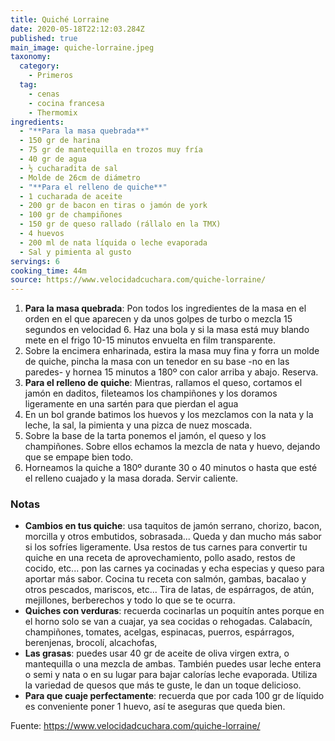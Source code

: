 ```yaml
---
title: Quiché Lorraine
date: 2020-05-18T22:12:03.284Z
published: true
main_image: quiche-lorraine.jpeg
taxonomy:
  category:
    - Primeros
  tag:
    - cenas
    - cocina francesa
    - Thermomix
ingredients:
  - "**Para la masa quebrada**"
  - 150 gr de harina
  - 75 gr de mantequilla en trozos muy fría
  - 40 gr de agua
  - ½ cucharadita de sal
  - Molde de 26cm de diámetro
  - "**Para el relleno de quiche**"
  - 1 cucharada de aceite
  - 200 gr de bacon en tiras o jamón de york
  - 100 gr de champiñones
  - 150 gr de queso rallado (rállalo en la TMX)
  - 4 huevos
  - 200 ml de nata líquida o leche evaporada
  - Sal y pimienta al gusto
servings: 6
cooking_time: 44m
source: https://www.velocidadcuchara.com/quiche-lorraine/
---
```


1. **Para la masa quebrada**: Pon todos los ingredientes de la masa en el orden en el que aparecen y da unos golpes de turbo o mezcla 15 segundos en velocidad 6. Haz una bola y si la masa está muy blando mete en el frigo 10-15 minutos envuelta en film transparente.
2. Sobre la encimera enharinada, estira la masa muy fina y forra un molde de quiche, pincha la masa con un tenedor en su base -no en las paredes- y hornea 15 minutos a 180º con calor arriba y abajo. Reserva.
3. **Para el relleno de quiche**: Mientras, rallamos el queso, cortamos el jamón en daditos, fileteamos los champiñones y los doramos ligeramente en una sartén para que pierdan el agua
4. En un bol grande batimos los huevos y los mezclamos con la nata y la leche, la sal, la pimienta y una pizca de nuez moscada.
5. Sobre la base de la tarta ponemos el jamón, el queso y los champiñones. Sobre ellos echamos la mezcla de nata y huevo, dejando que se empape bien todo.
7. Horneamos la quiche a 180º durante 30 o 40 minutos o hasta que esté el relleno cuajado y la masa dorada. Servir caliente.

### Notas

- **Cambios en tus quiche**: usa taquitos de jamón serrano, chorizo, bacon, morcilla y otros embutidos, sobrasada... Queda y dan mucho más sabor si los sofríes ligeramente. Usa restos de tus carnes para convertir tu quiche en una receta de aprovechamiento, pollo asado, restos de cocido, etc... pon las carnes ya cocinadas y echa especias y queso para aportar más sabor. Cocina tu receta con salmón, gambas, bacalao y otros pescados, mariscos, etc... Tira de latas, de espárragos, de atún, mejillones, berberechos y todo lo que se te ocurra.
- **Quiches con verduras**: recuerda cocinarlas un poquitín antes porque en el horno solo se van a cuajar, ya sea cocidas o rehogadas. Calabacín, champiñones, tomates, acelgas, espinacas, puerros, espárragos, berenjenas, brocolí, alcachofas,
- **Las grasas**: puedes usar 40 gr de aceite de oliva virgen extra, o mantequilla o una mezcla de ambas. También puedes usar leche entera o semi y nata o en su lugar para bajar calorías leche evaporada. Utiliza la variedad de quesos que más te guste, le dan un toque delicioso.
- **Para que cuaje perfectamente**: recuerda que por cada 100 gr de líquido es conveniente poner 1 huevo, así te aseguras que queda bien.

Fuente: https://www.velocidadcuchara.com/quiche-lorraine/